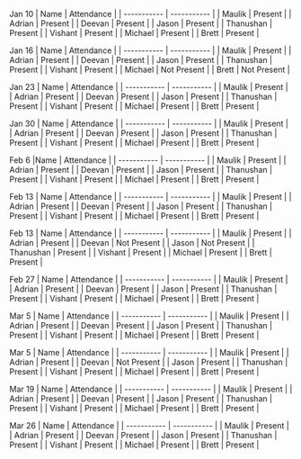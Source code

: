 Jan 10
| Name        | Attendance  |
| ----------- | ----------- |
| Maulik      | Present     | 
| Adrian      | Present     | 
| Deevan      | Present     | 
| Jason       | Present     | 
| Thanushan   | Present     | 
| Vishant     | Present     | 
| Michael     | Present     | 
| Brett       | Present     | 

Jan 16
| Name        | Attendance  |
| ----------- | ----------- |
| Maulik      | Present     | 
| Adrian      | Present     | 
| Deevan      | Present     | 
| Jason       | Present     | 
| Thanushan   | Present     | 
| Vishant     | Present     | 
| Michael     | Not Present | 
| Brett       | Not Present | 

Jan 23
| Name        | Attendance  |
| ----------- | ----------- |
| Maulik      | Present     | 
| Adrian      | Present     | 
| Deevan      | Present     | 
| Jason       | Present     | 
| Thanushan   | Present     | 
| Vishant     | Present     | 
| Michael     | Present     | 
| Brett       | Present     | 

Jan 30
| Name        | Attendance  |
| ----------- | ----------- |
| Maulik      | Present     | 
| Adrian      | Present     | 
| Deevan      | Present     | 
| Jason       | Present     | 
| Thanushan   | Present     | 
| Vishant     | Present     | 
| Michael     | Present     | 
| Brett       | Present     | 

Feb 6
|Name        | Attendance  |
| ----------- | ----------- |
| Maulik      | Present     | 
| Adrian      | Present     | 
| Deevan      | Present     | 
| Jason       | Present     | 
| Thanushan   | Present     | 
| Vishant     | Present     | 
| Michael     | Present     | 
| Brett       | Present     | 

Feb 13
| Name        | Attendance  |
| ----------- | ----------- |
| Maulik      | Present     | 
| Adrian      | Present     | 
| Deevan      | Present     | 
| Jason       | Present     | 
| Thanushan   | Present     | 
| Vishant     | Present     | 
| Michael     | Present     | 
| Brett       | Present     | 

Feb 13
| Name        | Attendance      |
| ----------- | -----------     |
| Maulik      | Present         | 
| Adrian      | Present         | 
| Deevan      | Not Present     | 
| Jason       | Not Present     | 
| Thanushan   | Present         | 
| Vishant     | Present         | 
| Michael     | Present         | 
| Brett       | Present         | 

Feb 27
| Name        | Attendance  |
| ----------- | ----------- |
| Maulik      | Present     | 
| Adrian      | Present     | 
| Deevan      | Present     | 
| Jason       | Present     | 
| Thanushan   | Present     | 
| Vishant     | Present     | 
| Michael     | Present     | 
| Brett       | Present     | 

Mar 5
| Name        | Attendance  |
| ----------- | ----------- |
| Maulik      | Present     | 
| Adrian      | Present     | 
| Deevan      | Present     | 
| Jason       | Present     | 
| Thanushan   | Present     | 
| Vishant     | Present     | 
| Michael     | Present     | 
| Brett       | Present     | 

Mar 5
| Name        | Attendance      |
| ----------- | -----------     |
| Maulik      | Present         | 
| Adrian      | Present         | 
| Deevan      | Not Present     | 
| Jason       | Present         | 
| Thanushan   | Present         | 
| Vishant     | Present         | 
| Michael     | Present         | 
| Brett       | Present         | 

Mar 19
| Name        | Attendance  |
| ----------- | ----------- |
| Maulik      | Present     | 
| Adrian      | Present     | 
| Deevan      | Present     | 
| Jason       | Present     | 
| Thanushan   | Present     | 
| Vishant     | Present     | 
| Michael     | Present     | 
| Brett       | Present     | 

Mar 26
| Name        | Attendance  |
| ----------- | ----------- |
| Maulik      | Present     | 
| Adrian      | Present     | 
| Deevan      | Present     | 
| Jason       | Present     | 
| Thanushan   | Present     | 
| Vishant     | Present     | 
| Michael     | Present     | 
| Brett       | Present     | 

